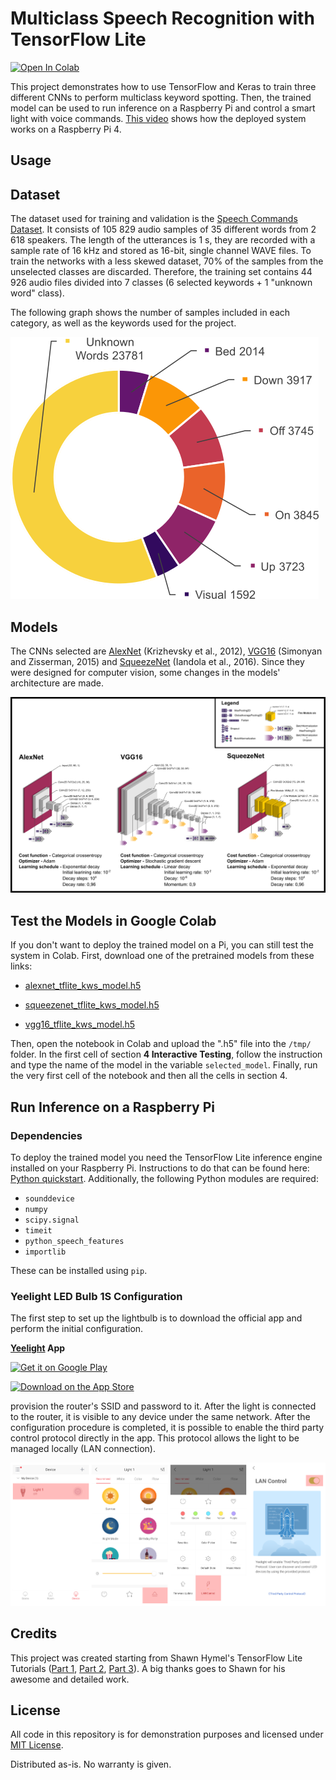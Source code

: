 # Multiclass Speech Recognition with TensorFlow Lite

[![Open In Colab](https://colab.research.google.com/assets/colab-badge.svg)](https://colab.research.google.com/github/s-gregorini003/tflite-multiclass-speech-recognition/blob/master/tflite_multiclass_speech_recognition.ipynb)

This project demonstrates how to use TensorFlow and Keras to train three different CNNs to perform multiclass keyword spotting. Then, the trained model can be used to run inference on a Raspberry Pi and control a smart light with voice commands. [This video](https://www.youtube.com/watch?v=BmgrIliMWqU) shows how the deployed system works on a Raspberry Pi 4.




## Usage

## Dataset

The dataset used for training and validation is the [Speech Commands Dataset](https://www.tensorflow.org/datasets/catalog/speech_commands). It consists of 105 829 audio samples of 35 different words from 2 618 speakers. The length of the utterances is 1 s, they are recorded with a sample rate of 16 kHz and stored as 16-bit, single channel WAVE files. To train the networks with a less skewed dataset, 70% of the samples from the unselected classes are discarded. Therefore, the training set contains 44 926 audio files divided into 7 classes (6 selected keywords + 1 "unknown word" class).

The following graph shows the number of samples included in each category, as well as the keywords used for the project.

![Keywords used for the project](https://github.com/s-gregorini003/tflite-multiclass-speech-recognition/blob/master/img/keywords.png)

## Models

The CNNs selected are [AlexNet](http://papers.nips.cc/paper/4824-imagenet-classification-with-deep-convolutional-neural-networks.pdf) (Krizhevsky et al., 2012), [VGG16](https://arxiv.org/pdf/1409.1556.pdf) (Simonyan and Zisserman, 2015) and [SqueezeNet](https://arxiv.org/pdf/1602.07360.pdf) (Iandola et al., 2016). Since they were designed for computer vision, some changes in the models' architecture are made.

![Investigated models architecture](https://github.com/s-gregorini003/tflite-multiclass-speech-recognition/blob/master/img/investigated-models.png)

## Test the Models in Google Colab

If you don't want to deploy the trained model on a Pi, you can still test the system in Colab. First, download one of the pretrained models from these links:

- [alexnet_tflite_kws_model.h5](https://mega.nz/file/As8FmKaZ#tD19NuM20v6fICTVc9mlnCu96PbMyLs-y9RRCkfl744)

- [squeezenet_tflite_kws_model.h5](https://mega.nz/file/81VGla6C#rebzDLHpsvPoANFJB64g7t0J1PKxRftTLd88aU1fo2g)

- [vgg16_tflite_kws_model.h5](https://mega.nz/file/xskTHI6D#xjfoEvst9HWaFQsrBmXjXM_7dQzcf1MCX6TCNhYkoGE)

Then, open the notebook in Colab and upload the ".h5" file into the `/tmp/` folder. In the first cell of section **4 Interactive Testing**, follow the instruction and type the name of the model in the variable `selected_model`. Finally, run the very first cell of the notebook and then all the cells in section 4. 


## Run Inference on a Raspberry Pi

### Dependencies

To deploy the trained model you need the TensorFlow Lite inference engine installed on your Raspberry Pi. Instructions to do that can be found here: [Python quickstart](https://www.tensorflow.org/lite/guide/python). Additionally, the following Python modules are required:

- `sounddevice`
- `numpy`
- `scipy.signal`
- `timeit`
- `python_speech_features`
- `importlib`

These can be installed using `pip`.


### Yeelight LED Bulb 1S Configuration

The first step to set up the lightbulb is to download the official app and perform the initial configuration.

**[Yeelight](https://www.yeelight.com) App**

<a href="https://play.google.com/store/apps/details?id=com.yeelight.cherry&hl=it"><img alt="Get it on Google Play" src="https://upload.wikimedia.org/wikipedia/commons/7/78/Google_Play_Store_badge_EN.svg" height=60px /></a>

<a href="https://apps.apple.com/it/app/yeelight/id977125608"><img alt="Download on the App Store" src="https://upload.wikimedia.org/wikipedia/commons/3/3c/Download_on_the_App_Store_Badge.svg" height=60px /></a>


provision the router's SSID and password to it. After the light is connected to the router, it is visible to any device under the same network. After the configuration procedure is completed, it is possible to enable the third party control protocol directly in the app. This protocol allows the light to be managed locally (LAN connection).


![LAN control enable process](https://github.com/s-gregorini003/tflite-multiclass-speech-recognition/blob/master/img/lan-control-enabling.png)

## Credits

This project was created starting from Shawn Hymel's TensorFlow Lite Tutorials ([Part 1](https://www.digikey.com/en/maker/projects/tensorflow-lite-tutorial-part-1-wake-word-feature-extraction/54e1ce8520154081a58feb301ef9d87a), [Part 2](https://www.digikey.com/en/maker/projects/tensorflow-lite-tutorial-part-2-speech-recognition-model-training/d8d04a2b60a442cf8c3fa5c0dd2a292b), [Part 3](https://www.digikey.com/en/maker/projects/tensorflow-lite-tutorial-part-3-speech-recognition-on-raspberry-pi/8a2dc7d8a9a947b4a953d37d3b271c71)). A big thanks goes to Shawn for his awesome and detailed work.


## License

All code in this repository is for demonstration purposes and licensed under [MIT License](https://en.wikipedia.org/wiki/MIT_License).

Distributed as-is. No warranty is given.

